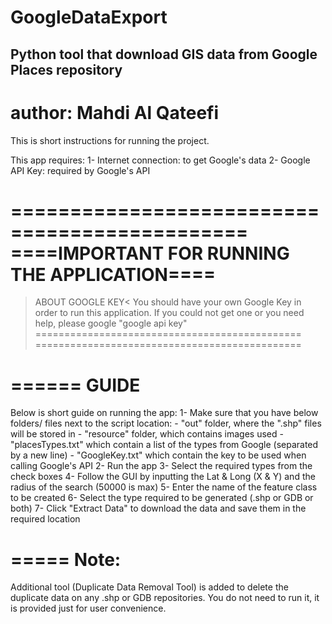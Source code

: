 # GoogleDataExport
Python tool that download GIS data from Google Places repository
----------------------------------------------------------------------
# author: Mahdi Al Qateefi
This is short instructions for running the project.

This app requires:
1- Internet connection: to get Google's data
2- Google API Key: required by Google's API

==============================================
====IMPORTANT FOR RUNNING THE APPLICATION====
==============================================
>ABOUT GOOGLE KEY<
You should have your own Google Key in order to run this application.
If you could not get one or you need help, please google "google api key"
==============================================
==============================================

======
GUIDE
======
Below is short guide on running the app:
1- Make sure that you have below folders/ files next to the script location:
	- "out" folder, where the ".shp" files will be stored in
	- "resource" folder, which contains images used
	- "placesTypes.txt" which contain a list of the types from Google (separated by a new line)
	- "GoogleKey.txt" which contain the key to be used when calling Google's API
2- Run the app
3- Select the required types from the check boxes
4- Follow the GUI by inputting the Lat & Long (X & Y) and the radius of the search (50000 is max)
5- Enter the name of the feature class to be created
6- Select the type required to be generated (.shp or GDB or both)
7- Click "Extract Data" to download the data and save them in the required location

=====
Note:
=====
Additional tool (Duplicate Data Removal Tool) is added to delete the duplicate data on any .shp or GDB repositories. You do not need to run it, it is provided just for user convenience.
